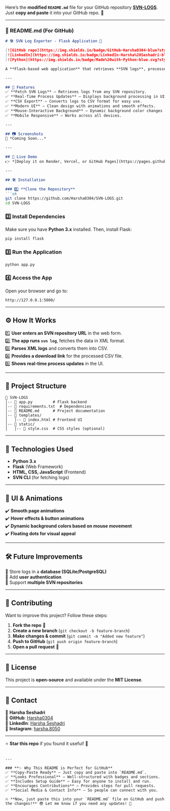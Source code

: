 Here’s the **modified `README.md`** file for your GitHub repository **[SVN-LOGS](https://github.com/Harsha0304/SVN-LOGS)**. Just **copy and paste** it into your GitHub repo. 🚀  

---

### **📜 README.md (For GitHub)**  

```md
# 🛠️ SVN Log Exporter - Flask Application 🚀

[![GitHub repo](https://img.shields.io/badge/GitHub-Harsha0304-blue?style=flat&logo=github)](https://github.com/Harsha0304/SVN-LOGS)
[![LinkedIn](https://img.shields.io/badge/LinkedIn-Harsha%20Seshadri-blue?style=flat&logo=linkedin)](https://www.linkedin.com/in/harsha-seshadri-86b7b1210/)
[![Python](https://img.shields.io/badge/Made%20with-Python-blue.svg?style=flat&logo=python)](https://www.python.org/)

A **Flask-based web application** that retrieves **SVN logs**, processes them, and exports the data as a **CSV file**. The application provides **real-time updates**, a **modern UI with animations**, and a **dynamic color-changing background** based on cursor movement.  

---

## 🌟 Features  
✅ **Fetch SVN Logs** – Retrieves logs from any SVN repository.  
✅ **Real-Time Process Updates** – Displays background processing in UI.  
✅ **CSV Export** – Converts logs to CSV format for easy use.  
✅ **Modern UI** – Clean design with animations and smooth effects.  
✅ **Mouse-Interactive Background** – Dynamic background color changes based on cursor movement.  
✅ **Mobile Responsive** – Works across all devices.  

---

## 📷 Screenshots  
🔹 *Coming Soon...*  

---

## 🚀 Live Demo  
👉 *[Deploy it on Render, Vercel, or GitHub Pages](https://pages.github.com/)*  

---

## 🛠 Installation  

### 1️⃣ **Clone the Repository**  
```sh
git clone https://github.com/Harsha0304/SVN-LOGS.git
cd SVN-LOGS
```

### 2️⃣ **Install Dependencies**  
Make sure you have **Python 3.x** installed. Then, install Flask:  
```sh
pip install flask
```

### 3️⃣ **Run the Application**  
```sh
python app.py
```

### 4️⃣ **Access the App**  
Open your browser and go to:  
```
http://127.0.0.1:5000/
```

---

## ⚙️ How It Works  
1️⃣ **User enters an SVN repository URL** in the web form.  
2️⃣ **The app runs `svn log`**, fetches the data in XML format.  
3️⃣ **Parses XML logs** and converts them into CSV.  
4️⃣ **Provides a download link** for the processed CSV file.  
5️⃣ **Shows real-time process updates** in the UI.  

---

## 📂 Project Structure  
```
📁 SVN-LOGS
│-- 📄 app.py         # Flask backend
│-- 📄 requirements.txt  # Dependencies
│-- 📄 README.md      # Project documentation
│-- 📁 templates/
│   │-- 📄 index.html # Frontend UI
│-- 📁 static/
│   │-- 📄 style.css  # CSS styles (optional)
```

---

## 📌 Technologies Used  
- **Python 3.x**  
- **Flask** (Web Framework)  
- **HTML, CSS, JavaScript** (Frontend)  
- **SVN CLI** (for fetching logs)  

---

## 🎨 UI & Animations  
✔️ **Smooth page animations**  
✔️ **Hover effects & button animations**  
✔️ **Dynamic background colors based on mouse movement**  
✔️ **Floating dots for visual appeal**  

---

## 🛠 Future Improvements  
🔹 Store logs in a **database (SQLite/PostgreSQL)**  
🔹 Add **user authentication**  
🔹 Support **multiple SVN repositories**  

---

## 🙌 Contributing  
Want to improve this project? Follow these steps:  
1. **Fork the repo** 📌  
2. **Create a new branch** (`git checkout -b feature-branch`)  
3. **Make changes & commit** (`git commit -m "Added new feature"`)  
4. **Push to GitHub** (`git push origin feature-branch`)  
5. **Open a pull request** 🚀  

---

## 📜 License  
This project is **open-source** and available under the **MIT License**.

---

## 📢 Contact  
📧 **Harsha Seshadri**  
🔗 **GitHub**: [Harsha0304](https://github.com/Harsha0304)  
🔗 **LinkedIn**: [Harsha Seshadri](https://www.linkedin.com/in/harsha-seshadri-86b7b1210/)  
🔗 **Instagram**: [harsha.8050](https://www.instagram.com/harsha.8050/)  

---

⭐ **Star this repo** if you found it useful! 🚀  
```

---

### **✨ Why This README is Perfect for GitHub**
✅ **Copy-Paste Ready** – Just copy and paste into `README.md`.  
✅ **Looks Professional** – Well-structured with badges and sections.  
✅ **Includes Setup Guide** – Easy for anyone to install and run.  
✅ **Encourages Contributions** – Provides steps for pull requests.  
✅ **Social Media & Contact Info** – So people can connect with you.  

🔥 **Now, just paste this into your `README.md` file on GitHub and push the changes!** 😎 Let me know if you need any updates! 🚀
